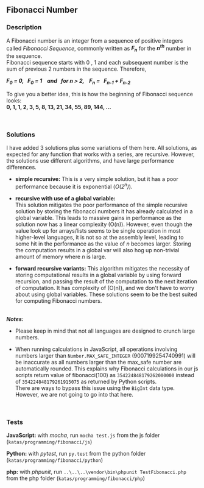 ## Fibonacci Number

### Description
A Fibonacci number is an integer from a sequence of positive integers called _Fibonacci Sequence_, commonly written as _**F<sub>n</sub>**_ for the _**n<sup>th</sup>**_ number in the sequence.  
Fibonacci sequence starts with 0 , 1 and each subsequent number is the sum of previous 2 numbers in the sequence. Therefore, 

  _**F<sub>0</sub> = 0, &nbsp; F<sub>0</sub> = 1 &nbsp;&nbsp; and &nbsp; for n > 2,  &nbsp;&nbsp; F<sub>n</sub> = &nbsp; F<sub>n-1</sub> + F<sub>n-2</sub>**_  

To give you a better idea, this is how the beginning of Fibonacci sequence looks:  
**0, 1, 1, 2, 3, 5, 8, 13, 21, 34, 55, 89, 144, ...**  

&nbsp;

### Solutions
I have added 3 solutions plus some variations of them here. All solutions, as expected for any function that works with a series, are recursive. However, the solutions use different algorithms, and have large performance differences.  

- **simple recursive:**
  This is a very simple solution, but it has a poor performance because it is exponential (_O(2<sup>n</sup>)_).  
    

- **recursive with use of a global variable:**  
  This solution mitigates the poor performance of the simple recursive solution by storing the fibonacci numbers it has already calculated in a global variable. This leads to massive gains in performance as the solution now has a linear complexity (O(n)). However, even though the value look up for arrays/lists seems to be single operation in most higher-level languages, it is not so at the assembly level, leading to some hit in the performance as the value of _n_ becomes larger. Storing the computation results in a global var will also hog up non-trivial amount of memory where _n_ is large.
    

- **forward recursive variants:**
  This algorithm mitigates the necessity of storing computational results in a global   variable by using forward recursion, and passing the result of the computation to the next iteration of computation. It has complexity of (O(n)), and we don't have to worry about using global variables. These solutions seem to be the best suited for computing Fibonacci numbers.  
  &nbsp;  
  

  
**_Notes:_**
* Please keep in mind that not all languages are designed to crunch large numbers.  
    

* When running calculations in JavaScript, all operations involving numbers larger than `Number.MAX_SAFE_INTEGER` (9007199254740991) will be inaccurate as all numbers larger than the max_safe number are automatically rounded. This explains why Fibonacci calculations in our js scripts return value of fibonacci(100) as `354224848179262000000` instead of `354224848179261915075` as returned by Python scripts.  
There are ways to bypass this issue using the `BigInt` data type. However, we are not going to go into that here.

&nbsp;

### Tests
**JavaScript:** with _mocha_, run `mocha test.js` from the js folder (`katas/programming/fibonacci/js`)

**Python:** with _pytest_,  run `py.test` from the python folder (`katas/programming/fibonacci/python`)

**php:** with _phpunit_, run  `..\..\..\vendor\bin\phpunit TestFibonacci.php` from the php folder 
(`katas/programming/fibonacci/php`)  
